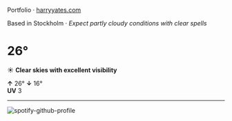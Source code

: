 Portfolio · [harryyates.com](https://harryyates.com)

<!-- WEATHER_START -->
Based in Stockholm · *Expect partly cloudy conditions with clear spells*

# 26°
☀️ **Clear skies with excellent visibility**

**↑** 26° **↓** 16°  
**UV** 3

---
<!-- WEATHER_END -->

<p align="left">
  <a>
    <img src="https://spotify-github-profile.kittinanx.com/api/view?uid=bigbello&cover_image=true&theme=natemoo-re&show_offline=true&background_color=121212&interchange=false&bar_color=53b14f&bar_color_cover=false" alt="spotify-github-profile">
  </a>
</p>